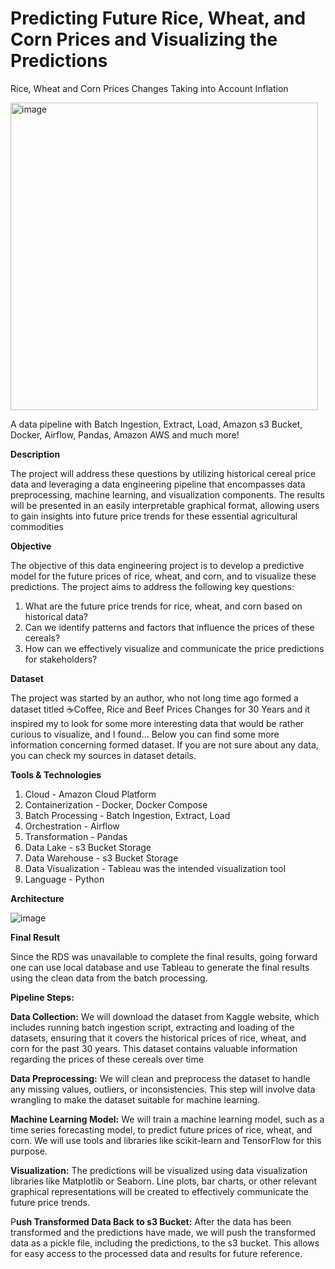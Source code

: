 # Predicting Future Rice, Wheat, and Corn Prices and Visualizing the Predictions
Rice, Wheat and Corn Prices Changes Taking into Account Inflation

<img width="492" alt="image" src="https://github.com/xsoftqa/DataEngineeringProject/assets/69432871/50eae896-405a-4d10-81a0-bf29958df0f9">



A data pipeline with Batch Ingestion, Extract, Load, Amazon s3 Bucket, Docker, Airflow, Pandas, Amazon AWS and much more!

**Description**

The project will address these questions by utilizing historical cereal price data and leveraging a data engineering pipeline that encompasses data preprocessing, machine learning, and visualization components. The results will be presented in an easily interpretable graphical format, allowing users to gain insights into future price trends for these essential agricultural commodities

**Objective**

The objective of this data engineering project is to develop a predictive model for the future prices of rice, wheat, and corn, and to visualize these predictions. The project aims to address the following key questions:

1. What are the future price trends for rice, wheat, and corn based on historical data?
2. Can we identify patterns and factors that influence the prices of these cereals?
3. How can we effectively visualize and communicate the price predictions for stakeholders?

**Dataset**

The project was started by an author, who not long time ago formed a dataset titled ☕Coffee, Rice and Beef Prices Changes for 30 Years and it inspired my to look for some more interesting data that would be rather curious to visualize, and I found… Below you can find some more information concerning formed dataset. If you are not sure about any data, you can check my sources in dataset details.

**Tools & Technologies**

1. Cloud - Amazon Cloud Platform
2. Containerization - Docker, Docker Compose
3. Batch Processing - Batch Ingestion, Extract, Load
4. Orchestration - Airflow
5. Transformation - Pandas
6. Data Lake - s3 Bucket Storage
7. Data Warehouse - s3 Bucket Storage
8. Data Visualization - Tableau was the intended visualization tool
9. Language - Python

**Architecture**

![image](https://github.com/xsoftqa/DataEngineeringProject/assets/69432871/6314bba3-4b24-48e3-b57f-81f6e46e8bd0)

**Final Result**

Since the RDS was unavailable to complete the final results, going forward one can use local database and use Tableau to generate the final results using the clean data from the batch processing.

**Pipeline Steps:**

**Data Collection:** We will download the dataset from Kaggle website, which includes running batch ingestion script, extracting and loading of the datasets, ensuring that it covers the historical prices of rice, wheat, and corn for the past 30 years. This dataset contains valuable information regarding the prices of these cereals over time

**Data Preprocessing:** We will clean and preprocess the dataset to handle any missing values, outliers, or inconsistencies. This step will involve data wrangling to make the dataset suitable for machine learning.

**Machine Learning Model:** We will train a machine learning model, such as a time series forecasting model, to predict future prices of rice, wheat, and corn. We will use tools and libraries like scikit-learn and TensorFlow for this purpose.

**Visualization:** The predictions will be visualized using data visualization libraries like Matplotlib or Seaborn. Line plots, bar charts, or other relevant graphical representations will be created to effectively communicate the future price trends.

P**ush Transformed Data Back to s3 Bucket:**
After the data has been transformed and the predictions have made, we will push the transformed data as a pickle file, including the predictions, to the s3 bucket. This allows for easy access to the processed data and results for future reference.





